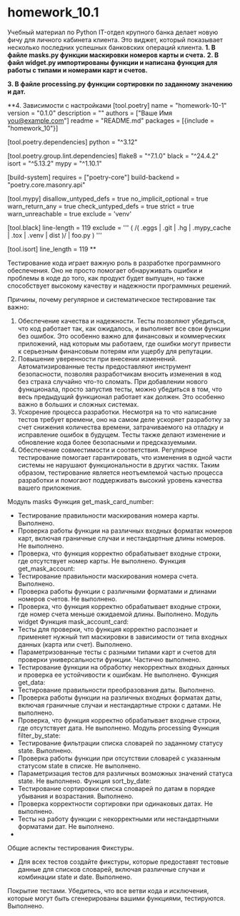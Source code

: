 # homework_10.1
Учебный материал по Python
IT-отдел крупного банка делает новую 
фичу для личного кабинета клиента. 
Это виджет, который показывает несколько 
последних успешных банковских операций клиента.
**1. В файле masks.py функции маскировки номеров 
карты и счета.**
**2. В файл widget.py импортированы функции и 
написана функция для работы с типами 
и номерами карт и счетов.**

**3. В файле processing.py функции сортировки
по заданному значению и дат.**

**4. Зависимости с настройками
[tool.poetry]
name = "homework-10-1"
version = "0.1.0"
description = ""
authors = ["Ваше Имя <you@example.com>"]
readme = "README.md"
packages = [{include = "homework_10"}]

[tool.poetry.dependencies]
python = "^3.12"


[tool.poetry.group.lint.dependencies]
flake8 = "^7.1.0"
black = "^24.4.2"
isort = "^5.13.2"
mypy = "^1.10.1"


[build-system]
requires = ["poetry-core"]
build-backend = "poetry.core.masonry.api"


[tool.mypy]
disallow_untyped_defs = true
no_implicit_optional = true
warn_return_any = true
check_untyped_defs = true
strict = true
warn_unreachable = true
exclude = 'venv'

[tool.black]
line-length = 119
exclude = '''
(
  /(
      \.eggs
    | \.git
    | \.hg
    | \.mypy_cache
    | \.tox
    | \.venv
    | dist
  )/
  | foo.py
)
'''

[tool.isort]
line_length = 119 
**

Тестирование кода играет важную роль в разработке программного обеспечения. Оно не просто помогает обнаруживать ошибки и проблемы в коде до того, как продукт будет выпущен, но также способствует высокому качеству и надежности программных решений.

Причины, почему регулярное и систематическое тестирование так важно:

1. Обеспечение качества и надежности. Тесты позволяют убедиться, что код работает так, как ожидалось, и выполняет все свои функции без ошибок. Это особенно важно для финансовых и коммерческих приложений, над которым мы работаем, где ошибки могут привести к серьезным финансовым потерям или ущербу для репутации.
2. Повышение уверенности при внесении изменений. Автоматизированные тесты предоставляют инструмент безопасности, позволяя разработчикам вносить изменения в код без страха случайно что-то сломать. При добавлении нового функционала, просто запустив тесты, можно убедиться в том, что весь предыдущий функционал работает как должен. Это особенно важно в больших и сложных системах.
3. Ускорение процесса разработки. Несмотря на то что написание тестов требует времени, оно на самом деле ускоряет разработку за счет снижения количества времени, затрачиваемого на отладку и исправление ошибок в будущем. Тесты также делают изменение и обновление кода более безопасными и предсказуемыми.
4. Обеспечение совместимости и соответствия. Регулярное тестирование помогает гарантировать, что изменения в одной части системы не нарушают функциональности в других частях.
Таким образом, тестирование является неотъемлемой частью процесса разработки и помогают поддерживать высокий уровень качества вашего приложения.

Модуль masks
Функция get_mask_card_number:
- Тестирование правильности маскирования номера карты. Выполнено.
- Проверка работы функции на различных входных форматах номеров карт, включая граничные случаи и нестандартные длины номеров. Не выполнено.
- Проверка, что функция корректно обрабатывает входные строки, где отсутствует номер карты. Не выполнено.
Функция get_mask_account:
- Тестирование правильности маскирования номера счета. Выполнено.
- Проверка работы функции с различными форматами и длинами номеров счетов. Не выполнено.
- Проверка, что функция корректно обрабатывает входные строки, где номер счета меньше ожидаемой длины. Выполнено.
Модуль widget 
Функция mask_account_card:
- Тесты для проверки, что функция корректно распознает и применяет нужный тип маскировки в зависимости от типа входных данных (карта или счет). Выполнено.
- Параметризованные тесты с разными типами карт и счетов для проверки универсальности функции. Частично выполнено.
- Тестирование функции на обработку некорректных входных данных и проверка ее устойчивости к ошибкам. Не выполнено.
Функция get_data:
- Тестирование правильности преобразования даты. Выполнено.
- Проверка работы функции на различных входных форматах даты, включая граничные случаи и нестандартные строки с датами. Не выполнено.
- Проверка, что функция корректно обрабатывает входные строки, где отсутствует дата. Не выполнено.
Модуль processing
Функция filter_by_state:
- Тестирование фильтрации списка словарей по заданному статусу state. Выполнено.
- Проверка работы функции при отсутствии словарей с указанным статусом state в списке. Не выполнено.
- Параметризация тестов для различных возможных значений статуса state. Не выполнено.
Функция sort_by_date:
- Тестирование сортировки списка словарей по датам в порядке убывания и возрастания. Выполнено.
- Проверка корректности сортировки при одинаковых датах. Не выполнено.
- Тесты на работу функции с некорректными или нестандартными форматами дат. Не выполнено.
- 
Общие аспекты тестирования
Фикстуры.
- Для всех тестов создайте фикстуры, которые предоставят тестовые данные для списков словарей, включая различные случаи и комбинации state и date. Выполнено.

Покрытие тестами. Убедитесь, что все ветви кода и исключения, которые могут быть сгенерированы вашими функциями, тестируются. Выполнено.